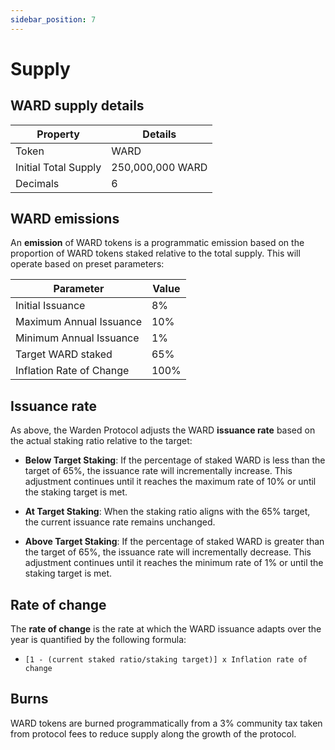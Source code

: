 ```yaml
---
sidebar_position: 7
---
```


# Supply

## WARD supply details

|Property|Details|
|-|--|
| Token | WARD |
| Initial Total Supply | 250,000,000 WARD |
| Decimals | 6 |


## **WARD emissions**

An **emission** of WARD tokens is a programmatic emission based on the proportion of WARD tokens staked relative to the total supply. This will operate based on preset parameters:

| Parameter |Value  |
|--|--|
| Initial Issuance |8%  |
| Maximum Annual Issuance  | 10%  |
| Minimum Annual Issuance | 1% |
| Target WARD staked | 65% |
| Inflation Rate of Change | 100% |

## Issuance rate
As above, the Warden Protocol adjusts the WARD **issuance rate** based on the actual staking ratio relative to the target:

- **Below Target Staking**: If the percentage of staked WARD is less than the target of 65%, the issuance rate will incrementally increase. This adjustment continues until it reaches the maximum rate of 10% or until the staking target is met.
    
- **At Target Staking**: When the staking ratio aligns with the 65% target, the current issuance rate remains unchanged.
    
- **Above Target Staking**: If the percentage of staked WARD is greater than the target of 65%, the issuance rate will incrementally decrease. This adjustment continues until it reaches the minimum rate of 1% or until the staking target is met.

## Rate of change

The **rate of change** is the rate at which the WARD issuance adapts over the year is quantified by the following formula: 

- `[1 - (current staked ratio/staking target)] x Inflation rate of change`

## **Burns**

WARD tokens are burned programmatically from a 3% community tax taken from protocol fees to reduce supply along the growth of the protocol. 
